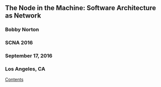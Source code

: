 ## The Node in the Machine: Software Architecture as Network

### Bobby Norton
### SCNA 2016
### September 17, 2016
### Los Angeles, CA

[Contents](./SCNA.ipynb)
